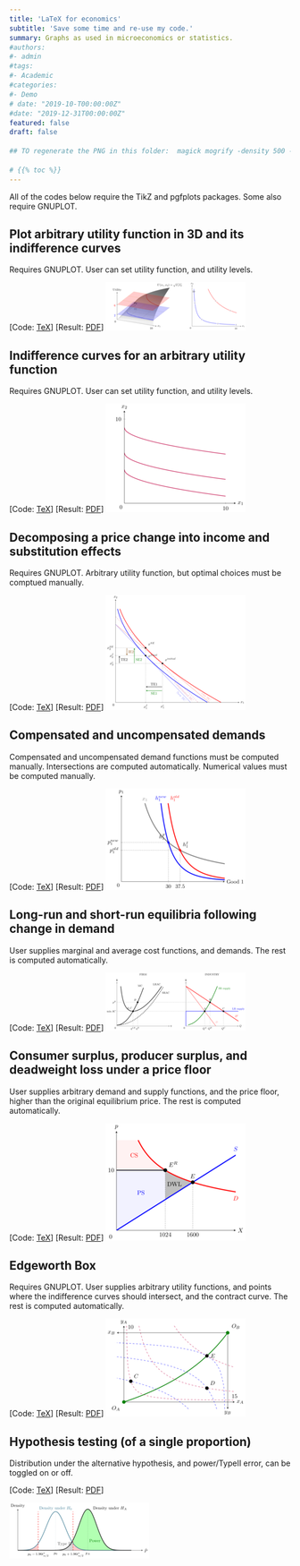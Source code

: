 ```yaml
---
title: 'LaTeX for economics'
subtitle: 'Save some time and re-use my code.'
summary: Graphs as used in microeconomics or statistics.
#authors:
#- admin
#tags:
#- Academic
#categories:
#- Demo
# date: "2019-10-T00:00:00Z"
#date: "2019-12-31T00:00:00Z"
featured: false
draft: false

## TO regenerate the PNG in this folder:  magick mogrify -density 500 -resize 400 -transparent white  -format png *.pdf

# {{% toc %}}
---
```


All of the codes below require the TikZ and pgfplots packages. Some also require GNUPLOT.

## Plot arbitrary utility function in 3D and its indifference curves 

Requires GNUPLOT. User can set utility function, and utility levels.

[Code: [TeX](UtilityFunction3D_IndiffCurves.tex)]
[Result: [PDF](UtilityFunction3D_IndiffCurves.pdf)]
![This is an image](UtilityFunction3D_IndiffCurves.png)

## Indifference curves for an arbitrary utility function 

Requires GNUPLOT. User can set utility function, and utility levels.

[Code: [TeX](AnyIndiffCurves.tex)]
[Result: [PDF](AnyIndiffCurves.pdf)]
![This is an image](AnyIndiffCurves.png)

## Decomposing a price change into income and substitution effects 
Requires GNUPLOT. Arbitrary utility function, but optimal choices must be comptued manually.

[Code: [TeX](IncomeSubstEffects.tex)]
[Result: [PDF](IncomeSubstEffects.pdf)]
![This is an image](IncomeSubstEffects.png)


## Compensated and uncompensated demands
Compensated and uncompensated demand functions must be computed manually. Intersections are computed automatically. Numerical values must be computed manually.

[Code: [TeX](Comp_Uncomp_Demands.tex)]
[Result: [PDF](Comp_Uncomp_Demands.pdf)]
![This is an image](Comp_Uncomp_Demands.png)

## Long-run and short-run equilibria following change in demand
User supplies marginal and average cost functions, and demands. The rest is computed automatically.

[Code: [TeX](LRvsSRequil.tex)]
[Result: [PDF](LRvsSRequil.pdf)]
![This is an image](LRvsSRequil.png)

## Consumer surplus, producer surplus, and deadweight loss under a price floor
User supplies arbitrary demand and supply functions, and the price floor, higher than the original equilibrium price. The rest is computed automatically.

[Code: [TeX](CS_PS_DWL_pricefloor.tex)]
[Result: [PDF](CS_PS_DWL_pricefloor.pdf)]
![This is an image](CS_PS_DWL_pricefloor.png)

## Edgeworth Box
Requires GNUPLOT. User supplies arbitrary utility functions, and points where the indifference curves should intersect, and the contract curve. The rest is computed automatically.

[Code: [TeX](EdgeworthContractCurve.tex)]
[Result: [PDF](EdgeworthContractCurve.pdf)]
![This is an image](EdgeworthContractCurve.png)

## Hypothesis testing (of a single proportion)
 Distribution under the alternative hypothesis, and power/TypeII error, can be toggled on or off.

[Code: [TeX](HypTestingSingleProportion.tex)]
[Result: [PDF](HypTestingSingleProportion.pdf)]


![This is an image](HypTestingSingleProportion.png)



